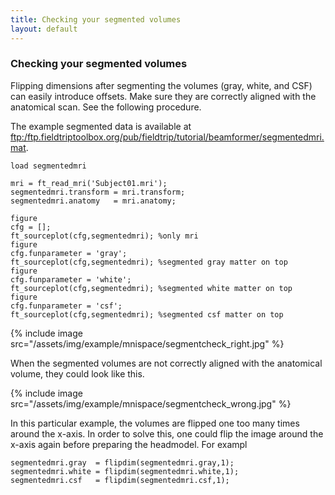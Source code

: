 ```yaml
---
title: Checking your segmented volumes
layout: default
---
```


### Checking your segmented volumes

Flipping dimensions after segmenting the volumes (gray, white, and CSF) can easily introduce offsets. Make sure they are correctly aligned with the anatomical scan. See the following procedure. 

The example segmented data is available at [ftp:/ftp.fieldtriptoolbox.org/pub/fieldtrip/tutorial/beamformer/segmentedmri.mat](ftp://ftp.fieldtriptoolbox.org/pub/fieldtrip/tutorial/beamformer/segmentedmri.mat).   

	load segmentedmri
	
	mri = ft_read_mri('Subject01.mri');
	segmentedmri.transform = mri.transform;
	segmentedmri.anatomy   = mri.anatomy;
	
	figure
	cfg = [];
	ft_sourceplot(cfg,segmentedmri); %only mri
	figure
	cfg.funparameter = 'gray';
	ft_sourceplot(cfg,segmentedmri); %segmented gray matter on top
	figure
	cfg.funparameter = 'white';
	ft_sourceplot(cfg,segmentedmri); %segmented white matter on top
	figure
	cfg.funparameter = 'csf';
	ft_sourceplot(cfg,segmentedmri); %segmented csf matter on top

{% include image src="/assets/img/example/mnispace/segmentcheck_right.jpg" %}

When the segmented volumes are not correctly aligned with the anatomical volume, they could look like this. 

{% include image src="/assets/img/example/mnispace/segmentcheck_wrong.jpg" %}

In this particular example, the volumes are flipped one too many times around the x-axis. In order to solve this, one could flip the image around the x-axis again before preparing the headmodel. For exampl

	segmentedmri.gray  = flipdim(segmentedmri.gray,1);
	segmentedmri.white = flipdim(segmentedmri.white,1);
	segmentedmri.csf   = flipdim(segmentedmri.csf,1);

